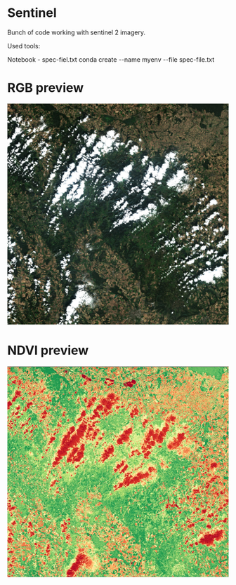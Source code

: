 # Sentinel
Bunch of code working with sentinel 2 imagery.

Used tools:

Notebook - spec-fiel.txt
conda create --name myenv --file spec-file.txt

# RGB preview
![alt text](imgs/rgb.jpg)

# NDVI preview
![alt text](imgs/ndvi_preview.jpg)
